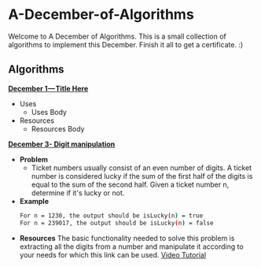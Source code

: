 # A-December-of-Algorithms
Welcome to A December of Algorithms. This is a small collection of algorithms to implement this December. Finish it all to get a certificate. :)

## Algorithms
[**December 1 — Title Here**](https://github.com/SVCE-ACM/A-December-of-Algorithms/December-01)
- Uses
  - Uses Body
- Resources
  - Resources Body

[**December 3- Digit manipulation**](https://github.com/SVCE-ACM/A-December-of-Algorithms/December-03)
- **Problem**
  - Ticket numbers usually consist of an even number of digits. A ticket number is considered lucky if the sum of the first half of the digits is equal to the sum of the second half.  Given a ticket number n, determine if it's lucky or not.
- **Example**
  ```bash
  For n = 1230, the output should be isLucky(n) = true
  For n = 239017, the output should be isLucky(n) = false
  ```
- **Resources**
  The basic functionality needed to solve this problem is extracting all the digits from a number and manipulate it according to your needs for which this link can be used.
  [Video Tutorial](https://www.youtube.com/watch?v=rporZ07Tc4M)
